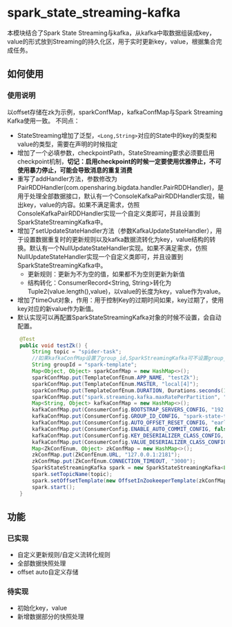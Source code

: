 # spark_state_streaming-kafka

本模块结合了Spark State Streaming与kafka，从kafka中取数据组装成key，value的形式放到Streaming的持久化区，用于实时更新key，value，根据集合完成任务。

## 如何使用

### 使用说明
以offset存储在zk为示例，sparkConfMap，kafkaConfMap与Spark Streaming Kafka使用一致。
不同点：
+ StateStreaming增加了泛型，`<Long,String>`对应的State中的key的类型和value的类型，需要在声明的时候指定
+ 增加了一个必填参数，checkpointPath，StateStreaming要求必须要启用checkpoint机制，**切记：启用checkpoint的时候一定要使用优雅停止，不可使用暴力停止，可能会导致消息的重复消费**
+ 重写了addHandler方法，参数修改为PairRDDHandler(com.opensharing.bigdata.handler.PairRDDHandler)，是用于处理全部数据接口，默认有一个ConsoleKafkaPairRDDHandler实现，输出key，value的内容。如果不满足需求，仿照ConsoleKafkaPairRDDHandler实现一个自定义类即可，并且设置到SparkStateStreamingKafka中。
+ 增加了setUpdateStateHandler方法（参数KafkaUpdateStateHandler），用于设置数据重复时的更新规则以及kafka数据流转化为key，value结构的转换。默认有一个NullUpdateStateHandler实现。如果不满足需求，仿照NullUpdateStateHandler实现一个自定义类即可，并且设置到SparkStateStreamingKafka中。
   - 更新规则：更新为不为空的值，如果都不为空则更新为新值
   - 结构转化：ConsumerRecord<String, String>转化为Tuple2(value.length(),value)，以value的长度为key，value作为value。
+ 增加了timeOut对象，作用：用于控制Key的过期时间如果，key过期了，使用key对应的新value作为新值。
+ 默认实现可以再配置SparkStateStreamingKafka对象的时候不设置，会自动配置。

``` java
	@Test
	public void testZk() {
		String topic = "spider-task";
		//如果kafkaConfMap设置了group_id,SparkStreamingKafka可不设置group_id
		String groupId = "spark-template";
		Map<Object, Object> sparkConfMap = new HashMap<>();
		sparkConfMap.put(TemplateConfEnum.APP_NAME, "testZk");
		sparkConfMap.put(TemplateConfEnum.MASTER, "local[4]");
		sparkConfMap.put(TemplateConfEnum.DURATION, Durations.seconds(10));
		sparkConfMap.put("spark.streaming.kafka.maxRatePerPartition", "1");
		Map<String, Object> kafkaConfMap = new HashMap<>();
		kafkaConfMap.put(ConsumerConfig.BOOTSTRAP_SERVERS_CONFIG, "192.168.2.58:9092,192.168.2.58:10092,192.168.2.58:11092");
		kafkaConfMap.put(ConsumerConfig.GROUP_ID_CONFIG, "spark-state-template");
		kafkaConfMap.put(ConsumerConfig.AUTO_OFFSET_RESET_CONFIG, "earliest");
		kafkaConfMap.put(ConsumerConfig.ENABLE_AUTO_COMMIT_CONFIG, false);
		kafkaConfMap.put(ConsumerConfig.KEY_DESERIALIZER_CLASS_CONFIG, StringDeserializer.class);
		kafkaConfMap.put(ConsumerConfig.VALUE_DESERIALIZER_CLASS_CONFIG, StringDeserializer.class);
		Map<ZkConfEnum, Object> zkConfMap = new HashMap<>();
		zkConfMap.put(ZkConfEnum.URL, "127.0.0.1:2181");
		zkConfMap.put(ZkConfEnum.CONNECTION_TIMEOUT, "3000");
		SparkStateStreamingKafka spark = new SparkStateStreamingKafka<Long, String>(sparkConfMap, kafkaConfMap, "./checkpointStateStreamingZk");
		spark.setTopicName(topic);
		spark.setOffsetTemplate(new OffsetInZookeeperTemplate(zkConfMap, "/ldk"));
		spark.start();
	}
```

## 功能

### 已实现
- 自定义更新规则/自定义流转化规则
- 全部数据快照处理
- offset auto自定义存储

### 待实现
- 初始化key，value
- 新增数据部分的快照处理
